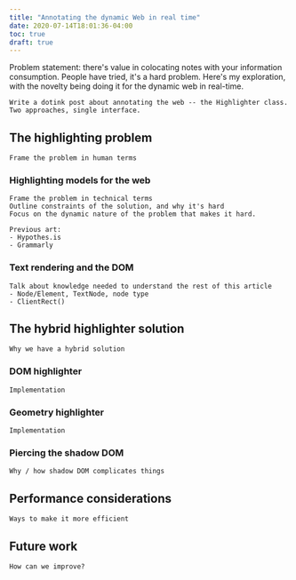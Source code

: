```yaml
---
title: "Annotating the dynamic Web in real time"
date: 2020-07-14T18:01:36-04:00
toc: true
draft: true
---
```


Problem statement: there's value in colocating notes with your information consumption. People have tried, it's a hard problem. Here's my exploration, with the novelty being doing it for the dynamic web in real-time.

    Write a dotink post about annotating the web -- the Highlighter class. Two approaches, single interface.

## The highlighting problem

    Frame the problem in human terms

### Highlighting models for the web

    Frame the problem in technical terms
    Outline constraints of the solution, and why it's hard
    Focus on the dynamic nature of the problem that makes it hard.

    Previous art:
    - Hypothes.is
    - Grammarly

### Text rendering and the DOM

    Talk about knowledge needed to understand the rest of this article
    - Node/Element, TextNode, node type
    - ClientRect()

## The hybrid highlighter solution

    Why we have a hybrid solution

### DOM highlighter

    Implementation

### Geometry highlighter

    Implementation

### Piercing the shadow DOM
    
    Why / how shadow DOM complicates things

## Performance considerations

    Ways to make it more efficient

## Future work

    How can we improve?
